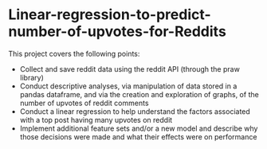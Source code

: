 # Linear-regression-to-predict-number-of-upvotes-for-Reddits

This project covers the following points:

- Collect and save reddit data using the reddit API (through the praw library)
- Conduct descriptive analyses, via manipulation of data stored in a pandas dataframe, 
  and via the creation and exploration of graphs, of the number of upvotes of reddit comments
- Conduct a linear regression to help understand the factors associated with a top post having 
  many upvotes on reddit
- Implement additional feature sets and/or a new model and describe why those decisions were 
  made and what their effects were on performance
